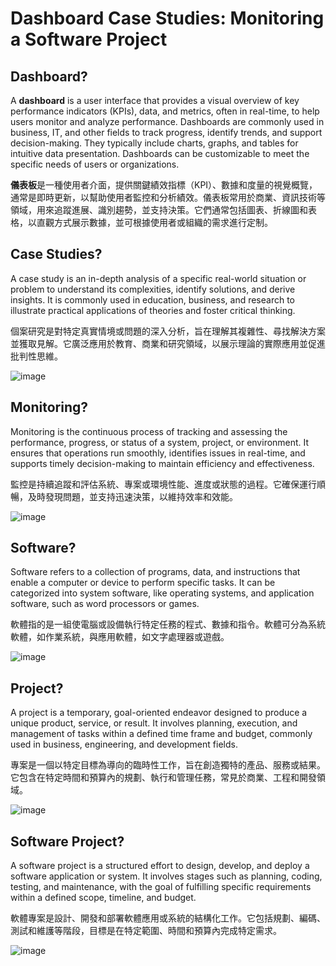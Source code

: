 # Dashboard Case Studies: Monitoring a Software Project

## Dashboard?
A **dashboard** is a user interface that provides a visual overview of key performance indicators (KPIs), data, and metrics, often in real-time, to help users monitor and analyze performance. Dashboards are commonly used in business, IT, and other fields to track progress, identify trends, and support decision-making. They typically include charts, graphs, and tables for intuitive data presentation. Dashboards can be customizable to meet the specific needs of users or organizations.

**儀表板**是一種使用者介面，提供關鍵績效指標（KPI）、數據和度量的視覺概覽，通常是即時更新，以幫助使用者監控和分析績效。儀表板常用於商業、資訊技術等領域，用來追蹤進展、識別趨勢，並支持決策。它們通常包括圖表、折線圖和表格，以直觀方式展示數據，並可根據使用者或組織的需求進行定制。

## Case Studies? 
A case study is an in-depth analysis of a specific real-world situation or problem to understand its complexities, identify solutions, and derive insights. It is commonly used in education, business, and research to illustrate practical applications of theories and foster critical thinking.

個案研究是對特定真實情境或問題的深入分析，旨在理解其複雜性、尋找解決方案並獲取見解。它廣泛應用於教育、商業和研究領域，以展示理論的實際應用並促進批判性思維。

![image](https://github.com/user-attachments/assets/a07cb7e6-dd82-4e5b-a99e-c7c6447cc6b3)

## Monitoring?

Monitoring is the continuous process of tracking and assessing the performance, progress, or status of a system, project, or environment. It ensures that operations run smoothly, identifies issues in real-time, and supports timely decision-making to maintain efficiency and effectiveness.

監控是持續追蹤和評估系統、專案或環境性能、進度或狀態的過程。它確保運行順暢，及時發現問題，並支持迅速決策，以維持效率和效能。

![image](https://github.com/user-attachments/assets/9eee5803-ded4-45c0-b51a-ea35d646a50e)


## Software? 

Software refers to a collection of programs, data, and instructions that enable a computer or device to perform specific tasks. It can be categorized into system software, like operating systems, and application software, such as word processors or games.

軟體指的是一組使電腦或設備執行特定任務的程式、數據和指令。軟體可分為系統軟體，如作業系統，與應用軟體，如文字處理器或遊戲。

![image](https://github.com/user-attachments/assets/472615ea-25a2-4ffd-89a8-f31933328077)


## Project?

A project is a temporary, goal-oriented endeavor designed to produce a unique product, service, or result. It involves planning, execution, and management of tasks within a defined time frame and budget, commonly used in business, engineering, and development fields.

專案是一個以特定目標為導向的臨時性工作，旨在創造獨特的產品、服務或結果。它包含在特定時間和預算內的規劃、執行和管理任務，常見於商業、工程和開發領域。

![image](https://github.com/user-attachments/assets/125ade7d-ca36-47a0-8fc9-1beca3cef4f1)

## Software Project?

A software project is a structured effort to design, develop, and deploy a software application or system. It involves stages such as planning, coding, testing, and maintenance, with the goal of fulfilling specific requirements within a defined scope, timeline, and budget.

軟體專案是設計、開發和部署軟體應用或系統的結構化工作。它包括規劃、編碼、測試和維護等階段，目標是在特定範圍、時間和預算內完成特定需求。

![image](https://github.com/user-attachments/assets/cb88cb25-9081-4dd4-ae9c-5260393b6012)


